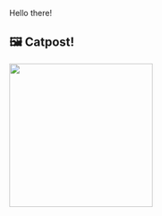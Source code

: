 Hello there!



## 🖼️ Catpost!

<sub>
    <img src="https://cdn2.thecatapi.com/images/6o8.jpg" height="256">
</sub>

